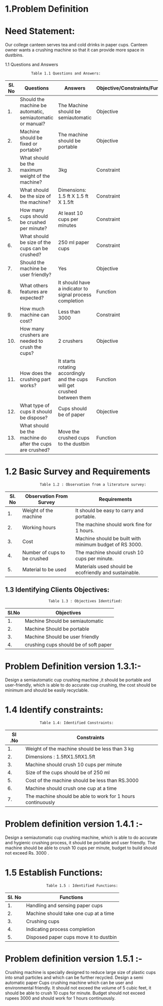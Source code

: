 #  1.Problem Definition

# Need Statement:

Our college canteen serves tea and cold drinks in paper cups. Canteen owner wants a crushing machine so that it can provide more space in dustbins.

 
1.1 Questions and Answers

                Table 1.1 Questions and Answers: 

|Sl. No |Questions |Answers |Objective/Constraints/Functions|
|-----|---------|-------|-------------------------------|
|  1. |Should the machine be automatic, semiautomatic or manual?|The Machine should be semiautomatic |Objective|
|  2. |Machine should be fixed or portable?|The machine should be portable |Objective|
|  3. |What should be the maximum weight of the machine? |3kg |Constraint |
|  4. |What should be the size of the machine? |Dimensions: 1.5 ft  X 1.5 ft X 1.5ft |Constraint |
|  5. |How many cups should be crushed per minute? |At least 10 cups per minutes |Constraint |
|  6. |What should be size of the cups can be crushed? |250 ml paper cups |Constraint |
|  7. |Should the machine be user friendly? |Yes |Objective |
|  8. |What others features are expected? |It should have a indicator to signal process completion |Function |
|  9. |How much machine can cost? |Less than 3000 | Constraint |
| 10. |How many crushers are needed to crush the cups? |2 crushers |Objective |
| 11. |How does the crushing part works? |It starts rotating accordingly and the cups will get crushed between them |Function |
| 12. |What type of cups it should be dispose? |Cups should be of paper |Objective |
| 13. |What should be the machine do after the cups are crushed? |Move the crushed cups to the dustbin |Function |

# 1.2 Basic Survey and Requirements

                    Table 1.2 : Observation from a literature survey:

| Sl. No| Observation From Survey| Requirements|
|-------|------------------------|-------------|
|   1.  |Weight of the machine   |It should be easy to carry and portable.|
|   2.  |  Working hours         |The machine should work fine for 1 hours.|                     
|   3.  | Cost                   |Machine should be built with minimum budget of RS 3000.|            
|   4.  | Number of cups to be crushed| The machine should crush 10 cups per minute.|                                      
|   5.  | Material to be used |Materials used should be ecofriendly and sustainable.| 
             
## 1.3 Identifying Clients Objectives:


                        Table 1.3 : Objectives Identified:

| Sl.No | Objectives |
|-------|------------|
|   1.  | Machine Should be semiautomatic |
|   2.  | Machine Should be portable |
|   3.  | Machine Should be user friendly |
|   4.  | crushing cups should be of soft paper|

#  Problem Definition version 1.3.1:-

 Design a semiautomatic cup crushing machine ,it should be portable and user-friendly, which is able to do accurate cup crushing, the cost should be minimum and should be easily recyclable.

# 1.4 Identify constraints:


                    Table 1.4: Identified Constraints:

| Sl .No | Constraints |
|--------|-------------|
|   1.   | Weight of the machine should be less than 3 kg |
|   2.   | Dimensions : 1.5ftX1.5ftX1.5ft |
|   3.   | Machine should crush 10 cups per minute |
|   4.   | Size of the cups should be of 250 ml |
|   5.   | Cost of the machine should be less than RS.3000|
|   6.   |Machine should crush one cup at a time|
|   7.   |The machine should be able to work for 1 hours continuously|

# Problem definition version 1.4.1 :-

Design a semiautomatic cup crushing machine, which is able to do accurate and hygienic crushing process, it should be portable and user friendly. The machine should be able to crush 10 cups per minute, budget to build should not exceed Rs. 3000 .

# 1.5 Establish Functions:


                       Table 1.5 : Identified Functions:
| Sl. No | Functions |
|--------|-----------|
|   1.   | Handling and sensing paper cups |
|   2.   | Machine should take one cup at a time |
|   3.   | Crushing cups |
|   4.   | Indicating process completion |
|   5.   | Disposed paper cups move it to dustbin |

# Problem definition version 1.5.1 :-

Crushing machine is specially designed to reduce large size of plastic cups into small particles and which can be further recycled. Design a semi automatic paper Cups crushing machine which can be user and environmental friendly. It should not exceed the volume of 5 cubic feet, it should be able to crush 10 cups for minute. Budget should not exceed rupees 3000 and  should work for 1 hours continuously.



